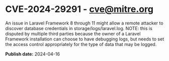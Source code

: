 # CVE-2024-29291 - cve@mitre.org

An issue in Laravel Framework 8 through 11 might allow a remote attacker to discover database credentials in storage/logs/laravel.log. NOTE: this is disputed by multiple third parties because the owner of a Laravel Framework installation can choose to have debugging logs, but needs to set the access control appropriately for the type of data that may be logged.

**Publish date:** 2024-04-16
